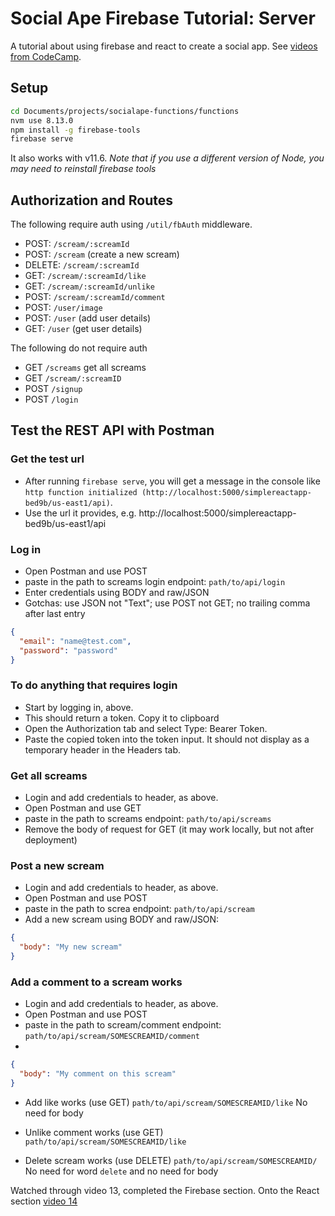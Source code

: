 # Social Ape Firebase Tutorial: Server

A tutorial about using firebase and react to create a social app. See [videos from CodeCamp](https://www.youtube.com/watch?v=-vo7cu0xP4I&list=PLMhAeHCz8S38ryyeMiBPPUnFAiWnoPvWP&index=2).

## Setup

```sh
cd Documents/projects/socialape-functions/functions
nvm use 8.13.0
npm install -g firebase-tools
firebase serve
```

It also works with v11.6.
_Note that if you use a different version of Node, you may need to reinstall firebase tools_

## Authorization and Routes

The following require auth using `/util/fbAuth` middleware.

- POST: `/scream/:screamId`
- POST: `/scream` (create a new scream)
- DELETE: `/scream/:screamId`
- GET: `/scream/:screamId/like`
- GET: `/scream/:screamId/unlike`
- POST: `/scream/:screamId/comment`
- POST: `/user/image`
- POST: `/user` (add user details)
- GET: `/user` (get user details)

The following do not require auth

- GET `/screams` get all screams
- GET `/scream/:screamID`
- POST `/signup`
- POST `/login`

## Test the REST API with Postman

### Get the test url

- After running `firebase serve`, you will get a message in the console like `http function initialized (http://localhost:5000/simplereactapp-bed9b/us-east1/api)`.
- Use the url it provides, e.g. http://localhost:5000/simplereactapp-bed9b/us-east1/api

### Log in

- Open Postman and use POST
- paste in the path to screams login endpoint: `path/to/api/login`
- Enter credentials using BODY and raw/JSON
- Gotchas: use JSON not "Text"; use POST not GET; no trailing comma after last entry

```json
{
  "email": "name@test.com",
  "password": "password"
}
```

### To do anything that requires login

- Start by logging in, above.
- This should return a token. Copy it to clipboard
- Open the Authorization tab and select Type: Bearer Token.
- Paste the copied token into the token input. It should not display as a temporary header in the Headers tab.

### Get all screams

- Login and add credentials to header, as above.
- Open Postman and use GET
- paste in the path to screams endpoint: `path/to/api/screams`
- Remove the body of request for GET (it may work locally, but not after deployment)

### Post a new scream

- Login and add credentials to header, as above.
- Open Postman and use POST
- paste in the path to screa endpoint: `path/to/api/scream`
- Add a new scream using BODY and raw/JSON:

```json
{
  "body": "My new scream"
}
```

### Add a comment to a scream works

- Login and add credentials to header, as above.
- Open Postman and use POST
- paste in the path to scream/comment endpoint: `path/to/api/scream/SOMESCREAMID/comment`
-

```json
{
  "body": "My comment on this scream"
}
```

- Add like works (use GET)
  `path/to/api/scream/SOMESCREAMID/like`
  No need for body

- Unlike comment works (use GET)
  `path/to/api/scream/SOMESCREAMID/like`

- Delete scream works (use DELETE)
  `path/to/api/scream/SOMESCREAMID/`
  No need for word `delete` and no need for body

Watched through video 13, completed the Firebase section.
Onto the React section [video 14](https://www.youtube.com/watch?v=uu43m1SpbTA&list=PLMhAeHCz8S38ryyeMiBPPUnFAiWnoPvWP&index=14)
